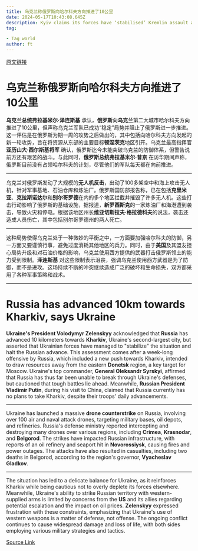 ```yaml
---
title: 乌克兰称俄罗斯向哈尔科夫方向推进了10公里
date: 2024-05-17T10:43:08.645Z
description: Kyiv claims its forces have ‘stabilised’ Kremlin assault as it launches a massive drone counterstrike
tag: 

- Tag world
author: ft
---
```


[原文链接](https://ft.com/content/c16d42b9-159c-458c-afa4-5d99ef293d7e)

# **乌克兰称俄罗斯向哈尔科夫方向推进了10公里**

**乌克兰总统弗拉基米尔·泽连斯基** 承认，**俄罗斯**向**乌克兰**第二大城市哈尔科夫方向推进了10公里，但声称乌克兰军队已成功“稳定”局势并阻止了俄罗斯进一步推进。这一评估是在俄罗斯为期一周的攻势之后做出的，其中包括向哈尔科夫方向发起的新一轮攻势，旨在将资源从东部的主要目标**顿涅茨克**地区引开。乌克兰最高指挥官**亚历山大·西尔斯基将军** 确认，俄罗斯迄今未能突破乌克兰的防御体系，但警告说前方还有艰苦的战斗。与此同时，**俄罗斯总统弗拉基米尔·普京** 在访华期间声称，俄罗斯目前没有占领哈尔科夫的计划，尽管他们的军队每天都在向前推进。

---

乌克兰对俄罗斯发动了大规模的**无人机反击**，出动了100多架空中和海上攻击无人机，针对军事基地、石油仓库和炼油厂。俄罗斯国防部报告称，已在包括**克里米亚**、**克拉斯诺达尔**和**别尔哥罗德**在内的多个地区拦截并摧毁了许多无人机。这些打击行动影响了俄罗斯的基础设施，据报道，**新罗西斯克**的一家炼油厂和海港遭到袭击，导致火灾和停电。根据该地区州长**维亚切斯拉夫·格拉德科夫**的说法，袭击还造成人员伤亡，其中包括别尔哥罗德州的两人死亡。

---

这种局势使得乌克兰处于一种微妙的平衡之中，一方面要加强哈尔科夫的防御，另一方面又要谨慎行事，避免过度消耗其他地区的兵力。同时，由于**美国**及其盟友担心局势升级和对石油价格的影响，乌克兰使用西方提供的武器打击俄罗斯领土的能力受到限制。**泽连斯基** 对这些限制表示沮丧，强调乌克兰使用西方武器是为了防御，而不是进攻。这场持续不断的冲突继续造成广泛的破坏和生命损失，双方都采用了各种军事策略和战术。

---

# Russia has advanced 10km towards Kharkiv, says Ukraine 

**Ukraine's President Volodymyr Zelenskyy** acknowledged that **Russia** has advanced 10 kilometers towards **Kharkiv**, Ukraine's second-largest city, but asserted that Ukrainian forces have managed to "stabilize" the situation and halt the Russian advance. This assessment comes after a week-long offensive by Russia, which included a new push towards Kharkiv, intended to draw resources away from the eastern **Donetsk** region, a key target for Moscow. Ukraine's top commander, **General Oleksandr Syrskyi**, affirmed that Russia has thus far been unable to break through Ukraine's defenses, but cautioned that tough battles lie ahead. Meanwhile, **Russian President Vladimir Putin**, during his visit to China, claimed that Russia currently has no plans to take Kharkiv, despite their troops' daily advancements. 

--- 

Ukraine has launched a massive **drone counterstrike** on Russia, involving over 100 air and naval attack drones, targeting military bases, oil depots, and refineries. Russia's defense ministry reported intercepting and destroying many drones over various regions, including **Crimea**, **Krasnodar**, and **Belgorod**. The strikes have impacted Russian infrastructure, with reports of an oil refinery and seaport hit in **Novorossiysk**, causing fires and power outages. The attacks have also resulted in casualties, including two deaths in Belgorod, according to the region's governor, **Vyacheslav Gladkov**. 

--- 

The situation has led to a delicate balance for Ukraine, as it reinforces Kharkiv while being cautious not to overly deplete its forces elsewhere. Meanwhile, Ukraine's ability to strike Russian territory with western-supplied arms is limited by concerns from the **US** and its allies regarding potential escalation and the impact on oil prices. **Zelenskyy** expressed frustration with these constraints, emphasizing that Ukraine's use of western weapons is a matter of defense, not offense. The ongoing conflict continues to cause widespread damage and loss of life, with both sides employing various military strategies and tactics.

[Source Link](https://ft.com/content/c16d42b9-159c-458c-afa4-5d99ef293d7e)

